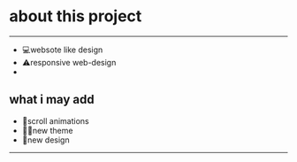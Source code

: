 <h1>about this project</h1>
<hr>
<ul>
  <li>💻websote like design</li>
  <li>⚠responsive web-design</li>
  <li></li>
</ul>
<h2>what i may add</h2>
<ul>
  <li>🔄scroll animations</li>
  <li>🔴🔵new theme</li>
  <li>📱new design</li>
</ul>
<hr>
